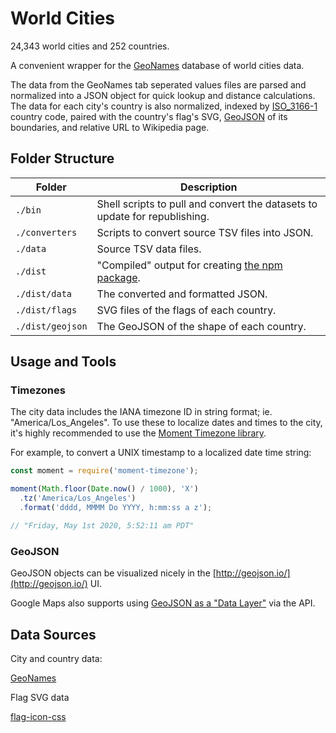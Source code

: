 # World Cities

24,343 world cities and 252 countries.

A convenient wrapper for the [GeoNames](https://www.geonames.org/) database of world cities data.

The data from the GeoNames tab seperated values files are parsed and normalized into a JSON object for quick lookup and distance calculations. The data for each city's country is also normalized, indexed by [ISO_3166-1](https://en.wikipedia.org/wiki/ISO_3166-1) country code, paired with the country's flag's SVG, [GeoJSON](https://geojson.org/) of its boundaries, and relative URL to Wikipedia page.

## Folder Structure

| Folder | Description |
| --- | --- |
| `./bin` | Shell scripts to pull and convert the datasets to update for republishing. |
| `./converters` | Scripts to convert source TSV files into JSON. |
| `./data` | Source TSV data files. |
| `./dist` | "Compiled" output for creating [the npm package](https://www.npmjs.com/package/worldcities). |
| `./dist/data` | The converted and formatted JSON. |
| `./dist/flags` | SVG files of the flags of each country. |
| `./dist/geojson` | The GeoJSON of the shape of each country. |

## Usage and Tools

### Timezones

The city data includes the IANA timezone ID in string format; ie. "America/Los_Angeles". To use these to localize dates and times to the city, it's highly recommended to use the [Moment Timezone library](https://momentjs.com/timezone/).

For example, to convert a UNIX timestamp to a localized date time string:

```javascript
const moment = require('moment-timezone');

moment(Math.floor(Date.now() / 1000), 'X')
  .tz('America/Los_Angeles')
  .format('dddd, MMMM Do YYYY, h:mm:ss a z');

// "Friday, May 1st 2020, 5:52:11 am PDT"
```

### GeoJSON

GeoJSON objects can be visualized nicely in the [http://geojson.io/](http://geojson.io/) UI.

Google Maps also supports using [GeoJSON as a "Data Layer"](https://developers.google.com/maps/documentation/javascript/datalayer) via the API.

## Data Sources

City and country data:

[GeoNames](https://download.geonames.org/export/dump/)

Flag SVG data

[flag-icon-css](https://github.com/lipis/flag-icon-css)

